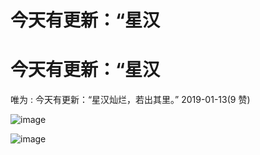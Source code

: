 # 今天有更新：“星汉

# 今天有更新：“星汉

唯为 : 今天有更新：“星汉灿烂，若出其里。” 2019-01-13(9 赞)

![image](img/Image_0891.png)

![image](img/Image_0901.png)